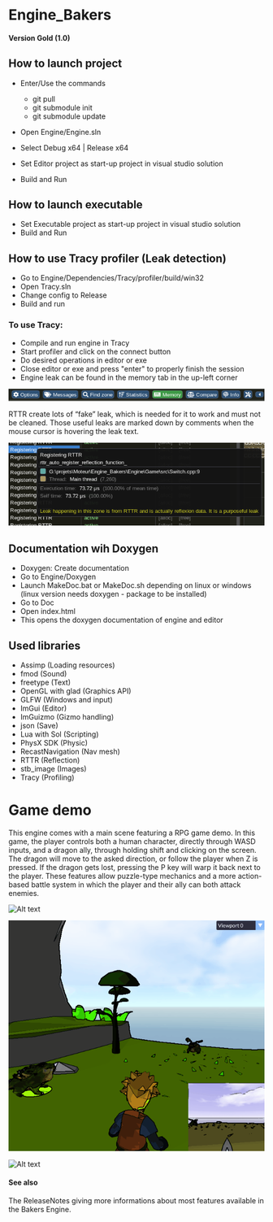 # Engine_Bakers

#### Version Gold (1.0)

## How to launch project
- Enter/Use the commands
    -  git pull
    -  git submodule init
    -  git submodule update

- Open Engine/Engine.sln
- Select Debug x64 | Release x64
- Set Editor project as start-up project in visual studio solution
- Build and Run

## How to launch executable
- Set Executable project as start-up project in visual studio solution
- Build and Run

## How to use Tracy profiler (Leak detection)
- Go to Engine/Dependencies/Tracy/profiler/build/win32
- Open Tracy.sln
- Change config to Release
- Build and run

### To use Tracy:
- Compile and run engine in Tracy
- Start profiler and click on the connect button
- Do desired operations in editor or exe
- Close editor or exe and press "enter" to properly finish the session
- Engine leak can be found in the memory tab in the up-left corner

![Alt text](https://github.com/ReJudicael/Bakers-Engine/blob/main/Showcase/Tracy/MenuBar.png)

RTTR create lots of “fake” leak, which is needed for it to work and must not be cleaned. Those useful leaks are marked down by comments when the mouse cursor is hovering the leak text.

![Alt text](https://github.com/ReJudicael/Bakers-Engine/blob/main/Showcase/Tracy/RTTRLeak.png)

## Documentation wih Doxygen
- Doxygen: Create documentation
- Go to Engine/Doxygen
- Launch MakeDoc.bat or MakeDoc.sh depending on linux or windows (linux version needs doxygen - package to be installed)
- Go to Doc
- Open index.html
- This opens the doxygen documentation of engine and editor

## Used libraries
- Assimp (Loading resources)
- fmod (Sound)
- freetype (Text)
- OpenGL with glad (Graphics API)
- GLFW (Windows and input)
- ImGui (Editor)
- ImGuizmo (Gizmo handling)
- json (Save)
- Lua with Sol (Scripting)
- PhysX SDK (Physic)
- RecastNavigation (Nav mesh)
- RTTR (Reflection)
- stb_image (Images)
- Tracy (Profiling)


# Game demo
This engine comes with a main scene featuring a RPG game demo. In this game, the player controls both a human character, directly through WASD inputs, and a dragon ally, through holding shift and clicking on the screen. The dragon will move to the asked direction, or follow the player when Z is pressed. If the dragon gets lost, pressing the P key will warp it back next to the player. 
These features allow puzzle-type mechanics and a more action-based battle system in which the player and their ally can both attack enemies.

![Alt text](https://github.com/ReJudicael/Bakers-Engine/blob/main/Showcase/Game/Boss.gif)

![Alt text](https://github.com/ReJudicael/Bakers-Engine/blob/main/Showcase/Game/Fight.gif)

![Alt text](https://github.com/ReJudicael/Bakers-Engine/blob/main/Showcase/Game/Boss.gif)

#### See also
The ReleaseNotes giving more informations about most features available in the Bakers Engine.
